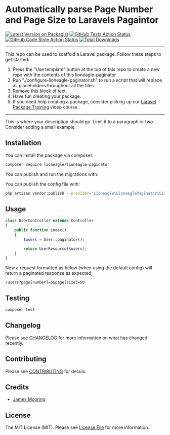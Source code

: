 # Automatically parse Page Number and Page Size to Laravels Pagaintor

[![Latest Version on Packagist](https://img.shields.io/packagist/v/lioneagle/lioneagle-paginator.svg?style=flat-square)](https://packagist.org/packages/lioneagle/lioneagle-paginator)
[![GitHub Tests Action Status](https://img.shields.io/github/workflow/status/lioneagle/lioneagle-paginator/run-tests?label=tests)](https://github.com/lioneagle/lioneagle-paginator/actions?query=workflow%3Arun-tests+branch%3Amain)
[![GitHub Code Style Action Status](https://img.shields.io/github/workflow/status/lioneagle/lioneagle-paginator/Check%20&%20fix%20styling?label=code%20style)](https://github.com/lioneagle/lioneagle-paginator/actions?query=workflow%3A"Check+%26+fix+styling"+branch%3Amain)
[![Total Downloads](https://img.shields.io/packagist/dt/lioneagle/lioneagle-paginator.svg?style=flat-square)](https://packagist.org/packages/lioneagle/lioneagle-paginator)

---

This repo can be used to scaffold a Laravel package. Follow these steps to get started:

1. Press the "Use template" button at the top of this repo to create a new repo with the contents of this lioneagle-paginator
2. Run "./configure-lioneagle-paginator.sh" to run a script that will replace all placeholders throughout all the files
3. Remove this block of text.
4. Have fun creating your package.
5. If you need help creating a package, consider picking up our <a href="https://laravelpackage.training">Laravel Package Training</a> video course.

---

This is where your description should go. Limit it to a paragraph or two. Consider adding a small example.

## Installation

You can install the package via composer:

```bash
composer require lioneagle/lioneagle-paginator
```

You can publish and run the migrations with:

You can publish the config file with:

```bash
php artisan vendor:publish --provider="Lioneagle\LioneaglePaginator\LioneaglePaginatorServiceProvider" --tag="lioneagle-paginator-config"
```

## Usage

```php
class UserController extends Controller
{
    public function index()
    {
        $users = User::paginator();

        return UserResource($users);
    }
}
```

Now a request formatted as below (when using the default config) will return a paginated response as expected;

```
/users?page[number]=5&page[size]=50
```

## Testing

```bash
composer test
```

## Changelog

Please see [CHANGELOG](CHANGELOG.md) for more information on what has changed recently.

## Contributing

Please see [CONTRIBUTING](.github/CONTRIBUTING.md) for details.

## Credits

-   [James Mooring](https://github.com/lioneaglesolutions)

## License

The MIT License (MIT). Please see [License File](LICENSE.md) for more information.
